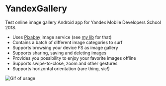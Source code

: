 # YandexGallery

Test online image gallery Android app for Yandex Mobile Developers School 2018.

* Uses [Pixabay](https://pixabay.com) image service (see [my lib](https://github.com/BlizzedRu/Pixabay-Lib) for that)
* Contains a batch of different image categories to surf 
* Supports browsing your device FS as image gallery
* Supports sharing, saving and deleting images
* Provides you possibility to enjoy your favorite images offline
* Supports swipe-to-close, zoom and other gestures
* Supports horizontal orientation (rare thing, sic!)

![Gif of usage](landscape.gif)
 
